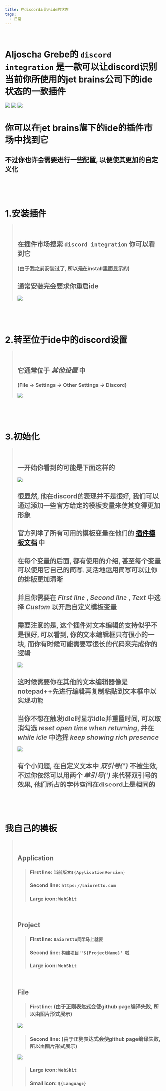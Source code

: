 ```yaml
---
title: 在discord上显示ide的状态
tags:
  - 日常
---
```


<br>

# Aljoscha Grebe的 `discord integration` 是一款可以让discord识别当前你所使用的jet brains公司下的ide状态的一款插件
![](/assets/image/postImage/2022-01-02-DiscordIntegration/edit.png) ![](/assets/image/postImage/2022-01-02-DiscordIntegration/prepare.png) ![](/assets/image/postImage/2022-01-02-DiscordIntegration/home.png)

# 你可以在jet brains旗下的ide的插件市场中找到它
## 不过你也许会需要进行一些配置, 以便使其更加的自定义化

<br><br><br>

# 1.安装插件
> <br>
> 
> ## 在插件市场搜索 `discord integration` 你可以看到它
> ### (由于我之前安装过了, 所以是在install里面显示的)
> ## 通常安装完会要求你重启ide
> ![](/assets/image/postImage/2022-01-02-DiscordIntegration/plugininmarket.png)

<br><br><br>

# 2.转至位于ide中的discord设置
> <br>
>
> ## 它通常位于 _其他设置_ 中
> ### (File -> Settings -> Other Settings -> Discord)
> ![](/assets/image/postImage/2022-01-02-DiscordIntegration/pluginsettingslocation.png)

<br><br><br>

# 3.初始化
> <br>
>
> ## 一开始你看到的可能是下面这样的
> ![](/assets/image/postImage/2022-01-02-DiscordIntegration/originsettings.png)
> ## 很显然, 他在discord的表现并不是很好, 我们可以通过添加一些官方给定的模板变量来使其变得更加形象
> ## 官方列举了所有可用的模板变量在他们的 [插件模板文档](https://github.com/Almighty-Alpaca/JetBrains-Discord-Integration/blob/v1.8.0/plugin/templates.adoc) 中
> ## 在每个变量的后面, 都有使用的介绍, 甚至每个变量可以使用它自己的简写, 灵活地运用简写可以让你的排版更加清晰
> ## 并且你需要在 _First line_ , _Second line_ , _Text_ 中选择 _Custom_ 以开启自定义模板变量
> ## 需要注意的是, 这个插件对文本编辑的支持似乎不是很好, 可以看到, 你的文本编辑框只有很小的一块, 而你有时候可能需要写很长的代码来完成你的逻辑
> ![](/assets/image/postImage/2022-01-02-DiscordIntegration/customsettings.png)
> ## 这时候需要你在其他的文本编辑器像是notepad++先进行编辑再复制粘贴到文本框中以实现功能
> ## 当你不想在触发idle时显示idle并重置时间, 可以取消勾选 _reset open time when returning_, 并在 _while idle_ 中选择 _keep showing rich presence_
> ![](/assets/image/postImage/2022-01-02-DiscordIntegration/idle.png)
> ## 有个小问题, 在自定义文本中 _双引号(")_ 不被生效, 不过你依然可以用两个 _单引号(')_ 来代替双引号的效果, 他们所占的字体空间在discord上是相同的

<br><br><br>

# 我自己的模板
> <br>
> 
> ## Application
> > ### First line: `当前版本${ApplicationVersion}`
> > ### Second line: `https://baioretto.com`
> > ### Large icon: `WebShit`
> 
> <br>
> 
> ## Project
> > ### First line: `Baioretto同学马上就要`
> > ### Second line: `构建项目''${ProjectName}''啦`
> > ### Large icon: `WebShit`
> 
> <br>
> 
> ## File
> > ### First line: (由于正则表达式会使github page编译失败, 所以由图片形式展示)
> ![](/assets/image/postImage/2022-01-02-DiscordIntegration/firstline.png)
> > ### Second line: (由于正则表达式会使github page编译失败, 所以由图片形式展示)
> ![](/assets/image/postImage/2022-01-02-DiscordIntegration/secondline.png)
> > ### Large icon: `WebShit`
> > ### Small icon: `${Language}`